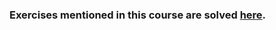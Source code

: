 ### Exercises mentioned in this course are solved [here](https://udemy.com/course/complete-python-bootcamp/).
